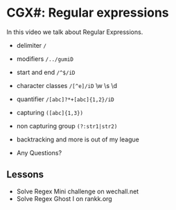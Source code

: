 # CGX#: Regular expressions

In this video we talk about Regular Expressions.


 - delimiter `/`
 - modifiers `/../gumiD`
 - start and end `/^$/iD`
 - character classes `/[^e]/iD`  \w \s \d
 - quantifier `/[abc]?*+[abc]{1,2}/iD`
 - capturing `([abc]{1,3})`
 - non capturing group `(?:str1|str2)`
 - backtracking and more is out of my league

  - Any Questions?
  
## Lessons

 - Solve Regex Mini challenge on wechall.net
 - Solve Regex Ghost I on rankk.org
 